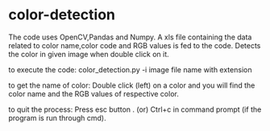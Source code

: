 # color-detection

The code uses OpenCV,Pandas and Numpy.
A xls file containing the data related to color name,color code and RGB values is fed to the code.
Detects the color in given image when double click on it.

to execute the code:
color_detection.py -i image file name with extension
  
to get the name of color:
Double click (left) on a color and you will find the color name and the RGB values of respective color.

to quit the process:
Press esc button .
(or)
Ctrl+c in command prompt (if the program is run through cmd).
